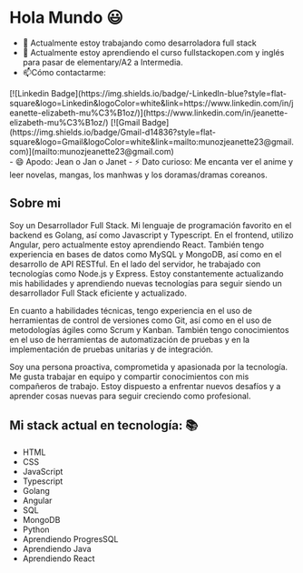 # Hola Mundo :smiley:
<div>

- 🔭 Actualmente estoy trabajando como desarroladora full stack
- 🌱 Actualmente estoy aprendiendo el curso fullstackopen.com y inglés para pasar de elementary/A2 a Intermedia.
- 📫Cómo contactarme:
<div>
[![Linkedin Badge](https://img.shields.io/badge/-LinkedIn-blue?style=flat-square&logo=Linkedin&logoColor=white&link=https://www.linkedin.com/in/jeanette-elizabeth-mu%C3%B1oz/)](https://www.linkedin.com/in/jeanette-elizabeth-mu%C3%B1oz/)
[![Gmail Badge](https://img.shields.io/badge/Gmail-d14836?style=flat-square&logo=Gmail&logoColor=white&link=mailto:munozjeanette23@gmail.com)](mailto:munozjeanette23@gmail.com)
</div>
- 😄 Apodo: Jean o Jan o Janet
- ⚡ Dato curioso: Me encanta ver el anime y leer novelas, mangas, los manhwas y los doramas/dramas coreanos.

</div>

## Sobre mi
Soy un Desarrollador Full Stack. Mi lenguaje de programación favorito en el backend es Golang, así como Javascript y Typescript. En el frontend, utilizo Angular, pero actualmente estoy aprendiendo React. También tengo experiencia en bases de datos como MySQL y MongoDB, así como en el desarrollo de API RESTful. En el lado del servidor, he trabajado con tecnologías como Node.js y Express. Estoy constantemente actualizando mis habilidades y aprendiendo nuevas tecnologías para seguir siendo un desarrollador Full Stack eficiente y actualizado.

En cuanto a habilidades técnicas, tengo experiencia en el uso de herramientas de control de versiones como Git, así como en el uso de metodologías ágiles como Scrum y Kanban. También tengo conocimientos en el uso de herramientas de automatización de pruebas y en la implementación de pruebas unitarias y de integración.

Soy una persona proactiva, comprometida y apasionada por la tecnología. Me gusta trabajar en equipo y compartir conocimientos con mis compañeros de trabajo. Estoy dispuesto a enfrentar nuevos desafíos y a aprender cosas nuevas para seguir creciendo como profesional.

## Mi stack actual en tecnología: :books:
- HTML
- CSS
- JavaScript
- Typescript
- Golang
- Angular
- SQL
- MongoDB
- Python
- Aprendiendo ProgresSQL
- Aprendiendo Java
- Aprendiendo React



